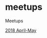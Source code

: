 # meetups
Meetups

[2018 April-May](https://github.com/ember-community-russia/meetups/blob/master/2018.md)
